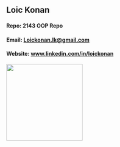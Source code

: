 ## Loic Konan
#### Repo: 2143 OOP Repo
#### Email: Loickonan.lk@gmail.com
#### Website: www.linkedin.com/in/loickonan
<img src="pic.jng" width="200">

